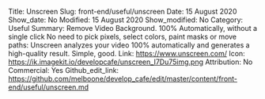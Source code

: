 Title: Unscreen
Slug: front-end/useful/unscreen
Date: 15 August 2020
Show_date: No
Modified: 15 August 2020
Show_modified: No
Category: Useful
Summary: Remove Video Background. 100% Automatically, without a single click No need to pick pixels, select colors, paint masks or move paths: Unscreen analyzes your video 100% automatically and generates a high-quality result. Simple, good.
Link: https://www.unscreen.com/
Icon: https://ik.imagekit.io/developcafe/unscreen_I7Du75img.png
Attribution: No
Commercial: Yes
Github_edit_link: https://github.com/melboone/develop_cafe/edit/master/content/front-end/useful/unscreen.md